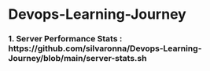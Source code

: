 # Devops-Learning-Journey

<h3> 1. Server Performance Stats : https://github.com/silvaronna/Devops-Learning-Journey/blob/main/server-stats.sh </h3>

